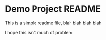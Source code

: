 # Demo Project README 

This is a simple readme file, blah blah blah blah

I hope this isn't much of problem